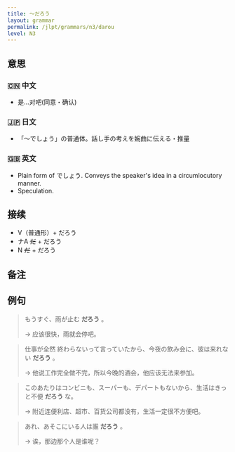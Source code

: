 ```yaml
---
title: 〜だろう
layout: grammar
permalink: /jlpt/grammars/n3/darou
level: N3
---
```


## 意思

### 🇨🇳 中文

- 是...对吧(同意・确认)

### 🇯🇵 日文

- 「〜でしょう」の普通体。話し手の考えを婉曲に伝える・推量

### 🇬🇧 英文

- Plain form of でしょう. Conveys the speaker's idea in a circumlocutory manner.
- Speculation.

## 接续

- V（普通形）+ だろう
- ナA ~~だ~~ \+ だろう
- N ~~だ~~ \+ だろう

## 备注


## 例句

> もうすぐ、雨が止む **だろう** 。
>
> → 应该很快，雨就会停吧。

> 仕事が全然 終わらないって言っていたから、今夜の飲み会に、彼は来れない **だろう** 。
>
> → 他说工作完全做不完，所以今晚的酒会，他应该无法来参加。

> このあたりはコンビニも、スーパーも、デパートもないから、生活はきっと不便 **だろう** な。
>
> → 附近连便利店、超市、百货公司都没有，生活一定很不方便吧。

> あれ、あそこにいる人は誰 **だろう** 。
>
> → 诶，那边那个人是谁呢？

